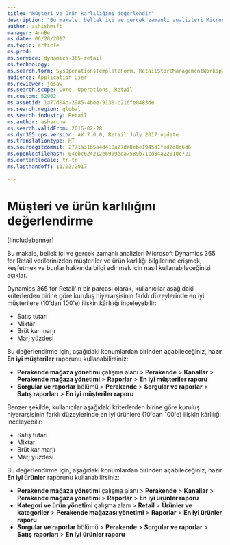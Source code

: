 ```yaml
---
title: "Müşteri ve ürün karlılığını değerlendir"
description: "Bu makale, bellek içi ve gerçek zamanlı analizleri Microsoft Dynamics 365 for Retail verilerinizden müşteriler ve ürün karlılığı bilgilerine erişmek, keşfetmek ve bunlar hakkında bilgi edinmek için nasıl kullanabileceğinizi açıklar."
author: ashishmsft
manager: AnnBe
ms.date: 06/20/2017
ms.topic: article
ms.prod: 
ms.service: dynamics-365-retail
ms.technology: 
ms.search.form: SysOperationsTemplateForm, RetailStoreManagementWorkspace
audience: Application User
ms.reviewer: josaw
ms.search.scope: Core, Operations, Retail
ms.custom: 52902
ms.assetid: 1a77d04b-2985-4bee-9138-c216fe0483de
ms.search.region: global
ms.search.industry: Retail
ms.author: asharchw
ms.search.validFrom: 2016-02-28
ms.dyn365.ops.version: AX 7.0.0, Retail July 2017 update
ms.translationtype: HT
ms.sourcegitcommit: 2771a31b5a4d418a27de0ebe1945d1fed2d8d6d6
ms.openlocfilehash: 04ebc624212e6909eda7589b71cd84a22010e721
ms.contentlocale: tr-tr
ms.lasthandoff: 11/03/2017

---
```


# <a name="assess-customer-and-product-profitability"></a>Müşteri ve ürün karlılığını değerlendirme

[!include[banner](includes/banner.md)]


Bu makale, bellek içi ve gerçek zamanlı analizleri Microsoft Dynamics 365 for Retail verilerinizden müşteriler ve ürün karlılığı bilgilerine erişmek, keşfetmek ve bunlar hakkında bilgi edinmek için nasıl kullanabileceğinizi açıklar. 

Dynamics 365 for Retail'ın bir parçası olarak, kullanıcılar aşağıdaki kriterlerden birine göre kuruluş hiyerarşisinin farklı düzeylerinde en iyi müşterilere (10'dan 100'e) ilişkin kârlılığı inceleyebilir:

-   Satış tutarı
-   Miktar
-   Brüt kar marjı
-   Marj yüzdesi

Bu değerlendirme için, aşağıdaki konumlardan birinden açabileceğiniz, hazır **En iyi müşteriler** raporunu kullanabilirsiniz:

-   **Perakende mağaza yönetimi** çalışma alanı &gt; **Perakende** &gt; **Kanallar** &gt; **Perakende mağaza yönetimi** &gt; **Raporlar** &gt; **En iyi müşteriler raporu**
-   **Sorgular ve raporlar** bölümü &gt; **Perakende** &gt; **Sorgular ve raporlar** &gt; **Satış raporları** &gt; **En iyi müşteriler raporu**

Benzer şekilde, kullanıcılar aşağıdaki kriterlerden birine göre kuruluş hiyerarşisinin farklı düzeylerinde en iyi ürünlere (10'dan 100'e) ilişkin kârlılığı inceleyebilir:

-   Satış tutarı
-   Miktar
-   Brüt kar marjı
-   Marj yüzdesi

Bu değerlendirme için, aşağıdaki konumlardan birinden açabileceğiniz, hazır **En iyi ürünler** raporunu kullanabilirsiniz:

-   **Perakende mağaza yönetimi** çalışma alanı &gt; **Perakende** &gt; **Kanallar** &gt; **Perakende mağaza yönetimi** &gt; **Raporlar** &gt; **En iyi ürünler raporu**
-   **Kategori ve ürün yönetimi** çalışma alanı &gt; **Retail** &gt; **Ürünler ve kategoriler** &gt; **Perakende mağazası yönetimi** &gt; **Raporlar** &gt; **En iyi ürünler raporu**
-   **Sorgular ve raporlar** bölümü &gt; **Perakende** &gt; **Sorgular ve raporlar** &gt; **Satış raporları** &gt; **En iyi ürünler raporu**




